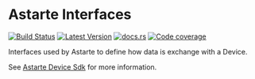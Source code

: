 <!--
This file is part of Astarte.

Copyright 2025 SECO Mind Srl

Licensed under the Apache License, Version 2.0 (the "License");
you may not use this file except in compliance with the License.
You may obtain a copy of the License at

   http://www.apache.org/licenses/LICENSE-2.0

Unless required by applicable law or agreed to in writing, software
distributed under the License is distributed on an "AS IS" BASIS,
WITHOUT WARRANTIES OR CONDITIONS OF ANY KIND, either express or implied.
See the License for the specific language governing permissions and
limitations under the License.

SPDX-License-Identifier: Apache-2.0
-->

# Astarte Interfaces

[![Build Status]][actions] [![Latest Version]][crates.io] [![docs.rs]][docs] [![Code coverage]][codecov]

[Build Status]: https://img.shields.io/github/actions/workflow/status/astarte-platform/astarte-interfaces-rust/ci.yaml?branch=main
[actions]: https://github.com/astarte-platform/astarte-interfaces-rust/actions/workflows/ci.yaml?query=branch%3Amain
[Latest Version]: https://img.shields.io/crates/v/astarte-interfaces.svg
[crates.io]: https://crates.io/crates/astarte-interfaces
[docs.rs]: https://img.shields.io/docsrs/astarte-interfaces
[docs]: https://docs.rs/astarte-interfaces/latest/astarte-interfaces/
[Code coverage]: https://codecov.io/gh/astarte-platform/astarte-interfaces-rust/branch/main/graph/badge.svg
[codecov]: https://codecov.io/gh/astarte-platform/astarte-interfaces-rust

Interfaces used by Astarte to define how data is exchange with a Device.

See [Astarte Device Sdk](https://github.com/astarte-platform/astarte-device-sdk-rust) for more
information.
